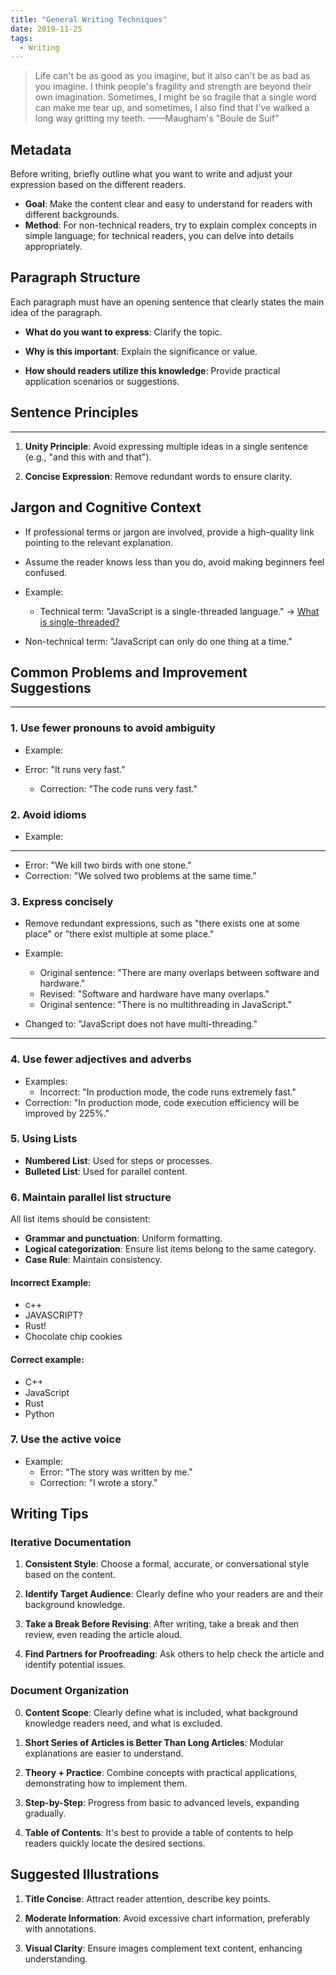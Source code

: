 ```yaml
---
title: "General Writing Techniques"
date: 2019-11-25
tags:
  - Writing
---
```


> Life can't be as good as you imagine, but it also can't be as bad as you imagine. I think people's fragility and strength are beyond their own imagination. Sometimes, I might be so fragile that a single word can make me tear up, and sometimes, I also find that I've walked a long way gritting my teeth. ——Maugham's "Boule de Suif"


## Metadata

Before writing, briefly outline what you want to write and adjust your expression based on the different readers.  

- **Goal**: Make the content clear and easy to understand for readers with different backgrounds.  
- **Method**: For non-technical readers, try to explain complex concepts in simple language; for technical readers, you can delve into details appropriately.  

## Paragraph Structure

Each paragraph must have an opening sentence that clearly states the main idea of the paragraph.  

- **What do you want to express**: Clarify the topic.  

- **Why is this important**: Explain the significance or value.  
- **How should readers utilize this knowledge**: Provide practical application scenarios or suggestions.
## Sentence Principles

---

1. **Unity Principle**: Avoid expressing multiple ideas in a single sentence (e.g., "and this with and that").  

2. **Concise Expression**: Remove redundant words to ensure clarity.
## Jargon and Cognitive Context

- If professional terms or jargon are involved, provide a high-quality link pointing to the relevant explanation.  

- Assume the reader knows less than you do, avoid making beginners feel confused.  

- Example:  
  - Technical term: "JavaScript is a single-threaded language." → [What is single-threaded?](https://example.com)
- Non-technical term: "JavaScript can only do one thing at a time."
## Common Problems and Improvement Suggestions
---

### 1. Use fewer pronouns to avoid ambiguity

- Example:

- Error: "It runs very fast."

  - Correction: "The code runs very fast."
### 2. Avoid idioms
- Example:

---

- Error: "We kill two birds with one stone."
- Correction: "We solved two problems at the same time."
### 3. Express concisely

- Remove redundant expressions, such as "there exists one at some place" or "there exist multiple at some place."

- Example:  
  - Original sentence: "There are many overlaps between software and hardware."  
  - Revised: "Software and hardware have many overlaps."  
  - Original sentence: "There is no multithreading in JavaScript."
- Changed to: "JavaScript does not have multi-threading."
---

### 4. Use fewer adjectives and adverbs

- Examples:  
  - Incorrect: "In production mode, the code runs extremely fast."
- Correction: "In production mode, code execution efficiency will be improved by 225%."

### 5. Using Lists

- **Numbered List**: Used for steps or processes.  
- **Bulleted List**: Used for parallel content.

### 6. Maintain parallel list structure

All list items should be consistent:  

- **Grammar and punctuation**: Uniform formatting.  
- **Logical categorization**: Ensure list items belong to the same category.
- **Case Rule**: Maintain consistency.

#### Incorrect Example:

- c++
- JAVASCRIPT?
- Rust!
- Chocolate chip cookies

#### Correct example:

- C++
- JavaScript  
- Rust  
- Python  

### 7. Use the active voice

- Example:  
  - Error: "The story was written by me."  
  - Correction: "I wrote a story."

## Writing Tips

### Iterative Documentation

1. **Consistent Style**: Choose a formal, accurate, or conversational style based on the content.  

2. **Identify Target Audience**: Clearly define who your readers are and their background knowledge.  
3. **Take a Break Before Revising**: After writing, take a break and then review, even reading the article aloud.
4. **Find Partners for Proofreading**: Ask others to help check the article and identify potential issues.
### Document Organization

0. **Content Scope**: Clearly define what is included, what background knowledge readers need, and what is excluded.  

1. **Short Series of Articles is Better Than Long Articles**: Modular explanations are easier to understand.

2. **Theory + Practice**: Combine concepts with practical applications, demonstrating how to implement them.  
3. **Step-by-Step**: Progress from basic to advanced levels, expanding gradually.  
4. **Table of Contents**: It's best to provide a table of contents to help readers quickly locate the desired sections.
## Suggested Illustrations
1. **Title Concise**: Attract reader attention, describe key points.  

2. **Moderate Information**: Avoid excessive chart information, preferably with annotations.  

3. **Visual Clarity**: Ensure images complement text content, enhancing understanding.

